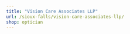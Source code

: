 ```yaml
---
title: "Vision Care Associates LLP"
url: /sioux-falls/vision-care-associates-llp/
shop: optician
---
```

